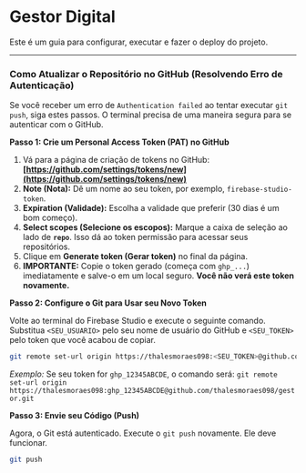 # Gestor Digital

Este é um guia para configurar, executar e fazer o deploy do projeto.

---

### **Como Atualizar o Repositório no GitHub (Resolvendo Erro de Autenticação)**

Se você receber um erro de `Authentication failed` ao tentar executar `git push`, siga estes passos. O terminal precisa de uma maneira segura para se autenticar com o GitHub.

**Passo 1: Crie um Personal Access Token (PAT) no GitHub**

1.  Vá para a página de criação de tokens no GitHub: **[https://github.com/settings/tokens/new](https://github.com/settings/tokens/new)**
2.  **Note (Nota):** Dê um nome ao seu token, por exemplo, `firebase-studio-token`.
3.  **Expiration (Validade):** Escolha a validade que preferir (30 dias é um bom começo).
4.  **Select scopes (Selecione os escopos):** Marque a caixa de seleção ao lado de **`repo`**. Isso dá ao token permissão para acessar seus repositórios.
5.  Clique em **Generate token (Gerar token)** no final da página.
6.  **IMPORTANTE:** Copie o token gerado (começa com `ghp_...`) imediatamente e salve-o em um local seguro. **Você não verá este token novamente.**

**Passo 2: Configure o Git para Usar seu Novo Token**

Volte ao terminal do Firebase Studio e execute o seguinte comando. Substitua `<SEU_USUARIO>` pelo seu nome de usuário do GitHub e `<SEU_TOKEN>` pelo token que você acabou de copiar.

```bash
git remote set-url origin https://thalesmoraes098:<SEU_TOKEN>@github.com/thalesmoraes098/gestor.git
```

*Exemplo:*
Se seu token for `ghp_12345ABCDE`, o comando será:
`git remote set-url origin https://thalesmoraes098:ghp_12345ABCDE@github.com/thalesmoraes098/gestor.git`

**Passo 3: Envie seu Código (Push)**

Agora, o Git está autenticado. Execute o `git push` novamente. Ele deve funcionar.

```bash
git push
```

